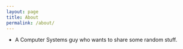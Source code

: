 ```yaml
---
layout: page
title: About
permalink: /about/
---
```


- A Computer Systems guy who wants to share some random stuff.

